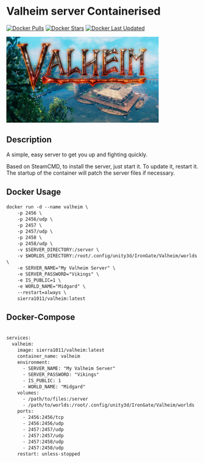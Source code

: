 # Valheim server Containerised
[![Docker Pulls](https://img.shields.io/badge/dynamic/json?color=red&label=pulls&query=pull_count&url=https%3A%2F%2Fhub.docker.com%2Fv2%2Frepositories%2Fsierra1011%2Fvalheim%2F?style=flat-square&color=E68523&logo=docker&logoColor=white)](https://hub.docker.com/r/sierra1011/valheim)
[![Docker Stars](https://img.shields.io/badge/dynamic/json?color=red&label=stars&query=star_count&url=https%3A%2F%2Fhub.docker.com%2Fv2%2Frepositories%2Fsierra1011%2Fvalheim%2F?style=flat-square&color=E68523&logo=docker&logoColor=white)](https://hub.docker.com/r/sierra1011/valheim)
[![Docker Last Updated](https://img.shields.io/badge/dynamic/json?color=red&label=Last%20Update&query=last_updated&url=https%3A%2F%2Fhub.docker.com%2Fv2%2Frepositories%2Fsierra1011%2Fvalheim%2F?style=flat-square&color=E68523&logo=docker&logoColor=white)](https://hub.docker.com/r/sierra1011/valheim)

![Cover](https://raw.githubusercontent.com/sierra1011/valheim/main/valheim.png)

## Description
A simple, easy server to get you up and fighting quickly.

Based on SteamCMD, to install the server, just start it. To update it, restart it.
The startup of the container will patch the server files if necessary.

## Docker Usage

```
docker run -d --name valheim \
    -p 2456 \
    -p 2456/udp \
    -p 2457 \
    -p 2457/udp \
    -p 2458 \
    -p 2458/udp \
    -v $SERVER_DIRECTORY:/server \
    -v $WORLDS_DIRECTORY:/root/.config/unity3d/IronGate/Valheim/worlds \
    -e SERVER_NAME="My Valheim Server" \
    -e SERVER_PASSWORD="Vikings" \
    -e IS_PUBLIC=1 \
    -e WORLD_NAME="Midgard" \
    --restart=always \
    sierra1011/valheim:latest
```

## Docker-Compose
```version: '3'

services:
  valheim:
    image: sierra1011/valheim:latest
    container_name: valheim
    environment:
      - SERVER_NAME: "My Valheim Server"
      - SERVER_PASSWORD: "Vikings"
      - IS_PUBLIC: 1
      - WORLD_NAME: "Midgard"
    volumes:
      - /path/to/files:/server
      - /path/to/worlds:/root/.config/unity3d/IronGate/Valheim/worlds
    ports:
      - 2456:2456/tcp
      - 2456:2456/udp
      - 2457:2457/udp
      - 2457:2457/udp
      - 2457:2458/udp
      - 2457:2458/udp
    restart: unless-stopped
```